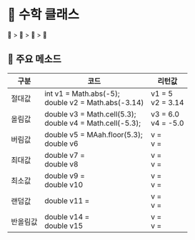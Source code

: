# 📘 수학 클래스
📘 > 📝 > 🔷 > 📍

## 📝 주요 메소드
| 구분   | 코드                                                             | 리턴값                     |
|------|----------------------------------------------------------------|-------------------------|
| 절대값  | int v1 = Math.abs(-5); <br/> double v2 = Math.abs(-3.14)       | v1 = 5 <br/> v2 = 3.14  |
| 올림값  | double v3 = Math.cell(5.3); <br/> double v4 = Math.cell(-5.3); | v3 = 6.0<br/> v4 = -5.0 |
| 버림값  | double v5 = MAah.floor(5.3);<br/> double v6                    | v = <br/> v =           |
| 최대값  | double v7 = <br/> double v8                                    |     v = <br/> v =                     |
| 최소값  | double v9 = <br/> double v10                                   |      v = <br/> v =                    |
| 랜덤값  | double v11 =                                                   |      v = <br/> v =                    |
| 반올림값 | double v14 = <br/> double v15                                  |      v = <br/> v =                    |
